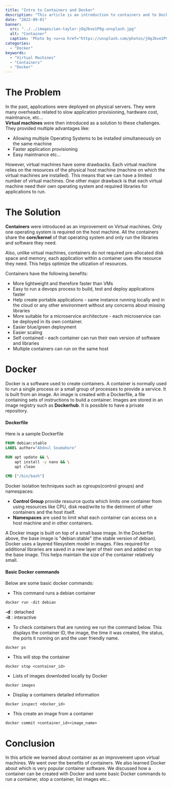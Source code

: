 ```yaml
---
title: "Intro to Containers and Docker"
description: "This article is an introduction to containers and to Docker."
date: "2022-09-01"
banner:
  src: "../../images/ian-taylor-jOqJbvo1P9g-unsplash.jpg"
  alt: "Container"
  caption: 'Photo by <u><a href="https://unsplash.com/photos/jOqJbvo1P9g">Ian Taylor</a></u>'
categories:
  - "Docker"
keywords:
  - "Virtual Machines"
  - "Containers"
  - "Docker"
---
```


# The Problem

In the past, applications were deployed on physical servers. They were many overheads related to slow application provisioning, hardware cost, maintnance, etc...  
**Virtual machines** were then introduced as a solution to these challenges. They provided multiple advantages like:
- Allowing multiple Operating Systems to be installed simultaneously on the same machine
- Faster application provisioning
- Easy maintnance etc...

However, virtual machines have some drawbacks. Each virtual machine relies on the resources of the physical host machine (machine on which the virtual machines are installed).
This means that we can have a limited number of virtual machines. One other major drawback is that each virtual machine need their own operating system and required libraries for applications to run.

# The Solution

**Containers** were introduced as an improvement on Virtual machines. Only one operating system is required on the host machine. All the containers share the **core/kernel** of that operating system and only run the libraries and software they need. 

Also, unlike virtual machines, containers do not required pre-allocated disk space and memory, each application within a container uses the resource they need. This helps optimize the utlization of resources.

Containers have the following benefits:
- More lightweight and therefore faster than VMs
- Easy to run a devops process to build, test and deploy applications faster
- Help create portable applications - same instance running locally and in the cloud or any other environment without any concerns about missing libraries
- More suitable for a microservice architecture - each microservice can be deployed in its own container.
- Easier blue/green deployment
- Easier scaling
- Self contained - each container can run their own version of software and libraries
- Multiple containers can run on the same host

# Docker

Docker is a software used to create containers. A container is normally used to run a single process or a small group of processes to provide a service.
It is built from an image. An image is created with a Dockerfile, a file containing sets of instructions to build a container.
Images are stored in an image registry such as **Dockerhub**. It is possible to have a private repository.

#### Dockerfile

Here is a sample Dockerfile

```Dockerfile
FROM debian:stable
LABEL author="Abdoul Soumahoro"

RUN apt update && \
	apt install -y nano && \
	apt clean
		
CMD ["/bin/bash"]
```

Docker isolation techniques such as cgroups(control groups) and namespaces:
- **Control Group** provide resource quota which limits one container from using resources like CPU, disk read/write to the detriment of other containers and the host itself.
- **Namespaces** are used to limit what each container can access on a host machine and in other containers.
	
A Docker image is built on top of a small base image. In the Dockerfile above, the base image is "debian:stable" (the stable version of debian).
Docker uses a layered filesystem model in images. Files required for additional libraries are saved in a new layer of their own and added on top the base image. 
This helps maintain the size of the container relatively small.

#### Basic Docker commands

Below are some basic docker commands:

- This command runs a debian container

```docker
docker run -dit debian
```

**-d** : detached <br>
**-it** : interactive 

- To check containers that are running we run the command below. This displays the container ID, the image, the time it was created, the status, the ports it running on and the user friendly name.

```docker
docker ps
```

- This will stop the container

```docker
docker stop <container_id>
```

- Lists of images downloded locally by Docker

```docker
docker images
```

- Display a containers detailed information

```docker
docker inspect <docker_id>
```

- This create an image from a container

```docker
docker commit <container_id><image_name> 
```

# Conclusion

In this article we learned about container as an improvement upon virtual machines. We went over the benefits of containers. We also learned Docker about which is very popular container software. We discussed how a container can be created with Docker and some basic Docker commands to run a container, stop a container, list images etc...